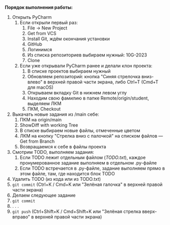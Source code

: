 **Порядок выполнения работы:**

1. Открыть PyCharm
    1. Если открыли первый раз:
        1. File → New Project
        2. Get from VCS
        3. Install Git, ждём окончания установки
        4. GitHub
        5. Логинимся
        6. Из списка репозиториев выбираем нужный: 10G-2023
        7. Clone
    2. Если уже открывали PyCharm ранее и делали клон проекта:
        1. В списке проектов выбираем нужный
        2. Обновляем репозиторий: кнопка "Синяя стрелочка вниз-влево" в верхней правой части экрана, либо Ctrl+T (Cmd+T для macOS)
        3. Открываем вкладку Git в нижнем левом углу
        4. Находим свою фамилию в папке Remote/origin/student, выделяем ЛКМ
        5. ПКМ, Checkout
2. Выкачать новые задания из /main себе:
    1. ПКМ на origin/main
    2. ShowDiff with working Tree
    3. В списке выбираем новые файлы, отмеченные цветом
    4. ЛКМ на кнопку "Стрелка вниз с палочкой" на списком файлов — Get from Branch
    5. Возвращаемся к себе в файлы проекта
3. Смотрим TODO, выполняем задания:
    1. Если TODO лежит отдельным файлом (*TODO.txt*), каждое пронумерованное задание выполняем в отдельном .py-файле
    2. Если TODO встречается в .py-файле, задание выполняем прямо в этом файле, там, где находится блок TODO
4. Удалить TODO (из кода или из TODO.txt)
5. `git commit` (Ctrl+K / Cmd+K или "Зелёная галочка" в верхней правой части экрана)
6. Делаем следующее задание
7. `git commit`
8. . . .
9. `git push` (Ctrl+Shift+K / Cmd+Shift+K или "Зелёная стрелка вверх-вправо" в верхней правой части экрана)